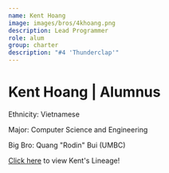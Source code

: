 ```yaml
---
name: Kent Hoang
image: images/bros/4khoang.png
description: Lead Programmer
role: alum
group: charter
description: "#4 'Thunderclap'"
---
```


# Kent Hoang | Alumnus
Ethnicity: Vietnamese

Major: Computer Science and Engineering

Big Bro: Quang "Rodin" Bui (UMBC)

[Click here](/ujis/4khoang/) to view Kent's Lineage!